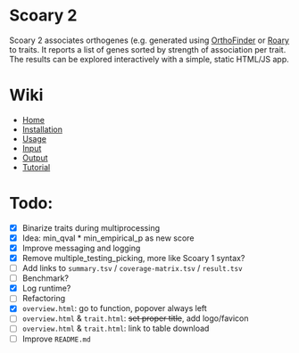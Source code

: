 # Scoary 2

Scoary 2 associates orthogenes (e.g. generated using [OrthoFinder][orthofinder]
or [Roary][roary] to traits. It reports a list of genes sorted by strength of
association per trait. The results can be explored interactively with a simple, static HTML/JS app.

# Wiki

- [Home](https://github.com/MrTomRod/scoary-2/wiki/Home)
- [Installation](https://github.com/MrTomRod/scoary-2/wiki/Installation)
- [Usage](https://github.com/MrTomRod/scoary-2/wiki/Usage)
- [Input](https://github.com/MrTomRod/scoary-2/wiki/Input)
- [Output](https://github.com/MrTomRod/scoary-2/wiki/Output)
- [Tutorial](https://github.com/MrTomRod/scoary-2/wiki/Tutorial)

# Todo:

- [X] Binarize traits during multiprocessing
- [X] Idea: min_qval * min_empirical_p as new score
- [X] Improve messaging and logging
- [X] Remove multiple_testing_picking, more like Scoary 1 syntax?
- [ ] Add links to `summary.tsv` / `coverage-matrix.tsv` / `result.tsv`
- [ ] Benchmark?
- [X] Log runtime?
- [ ] Refactoring
- [X] `overview.html`: go to function, popover always left
- [ ] `overview.html` & `trait.html`: ~~set proper title~~, add logo/favicon
- [ ] `overview.html` & `trait.html`: link to table download
- [ ] Improve `README.md`

[orthofinder]: https://github.com/davidemms/OrthoFinder/

[roary]: https://sanger-pathogens.github.io/Roary/
